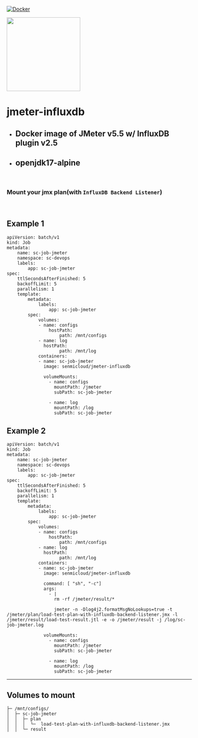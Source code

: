 [![Docker](https://badgen.net/badge/icon/senmicloud%2fjmeter-influxdb?icon=docker&label)](https://hub.docker.com/r/senmicloud/jmeter-influxdb)

<img src="https://avatars.githubusercontent.com/u/54386046?v=4" width="200"/>

# jmeter-influxdb
- ## Docker image of JMeter v5.5 w/ InfluxDB plugin v2.5
- ## openjdk17-alpine

<br>

### Mount your jmx plan(with `InfluxDB Backend Listener`)
<br>

## Example 1
```
apiVersion: batch/v1
kind: Job
metadata:
    name: sc-job-jmeter
    namespace: sc-devops
    labels:
        app: sc-job-jmeter
spec:
    ttlSecondsAfterFinished: 5
    backoffLimit: 5
    parallelism: 1
    template:
        metadata:
            labels:
                app: sc-job-jmeter
        spec:
            volumes:
            - name: configs
                hostPath:
                    path: /mnt/configs
            - name: log
              hostPath:
                    path: /mnt/log
            containers:
            - name: sc-job-jmeter
              image: senmicloud/jmeter-influxdb

              volumeMounts:
                - name: configs
                  mountPath: /jmeter
                  subPath: sc-job-jmeter

                - name: log
                  mountPath: /log
                  subPath: sc-job-jmeter
```
## Example 2
```
apiVersion: batch/v1
kind: Job
metadata:
    name: sc-job-jmeter
    namespace: sc-devops
    labels:
        app: sc-job-jmeter
spec:
    ttlSecondsAfterFinished: 5
    backoffLimit: 5
    parallelism: 1
    template:
        metadata:
            labels:
                app: sc-job-jmeter
        spec:
            volumes:
            - name: configs
                hostPath:
                    path: /mnt/configs
            - name: log
              hostPath:
                    path: /mnt/log
            containers:
            - name: sc-job-jmeter
              image: senmicloud/jmeter-influxdb

              command: [ "sh", "-c"]
              args:
                - |
                  rm -rf /jmeter/result/*

                  jmeter -n -Dlog4j2.formatMsgNoLookups=true -t /jmeter/plan/load-test-plan-with-influxdb-backend-listener.jmx -l /jmeter/result/load-test-result.jtl -e -o /jmeter/result -j /log/sc-job-jmeter.log

              volumeMounts:
                - name: configs
                  mountPath: /jmeter
                  subPath: sc-job-jmeter

                - name: log
                  mountPath: /log
                  subPath: sc-job-jmeter
```
---
## Volumes to mount
```
├─ /mnt/configs/
│  ├─ sc-job-jmeter
│  │  ├─ plan
│  │  │  └─  load-test-plan-with-influxdb-backend-listener.jmx
│  │  └─ result
```